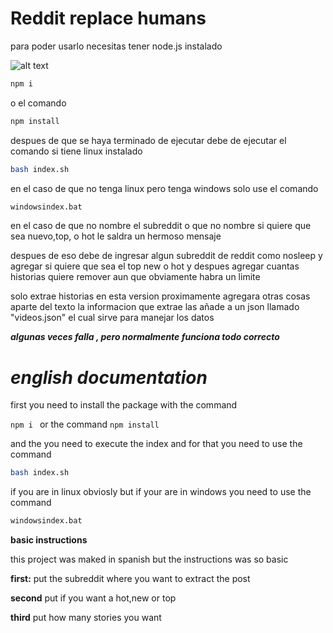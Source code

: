 # Reddit replace humans

para poder usarlo necesitas tener node.js instalado 

 ![alt text](https://cdn.discordapp.com/attachments/714305532080554035/758915317291810816/unknown.png) 

```bash
npm i 
```
o el comando 
```bash
npm install
```
despues de que se haya terminado de ejecutar debe de ejecutar el comando si tiene linux instalado
```bash
bash index.sh
```

en el caso de que no tenga linux pero tenga windows solo use el comando 
```bash
windowsindex.bat

```
en el caso de que no nombre el subreddit o que no nombre si quiere que sea nuevo,top, o hot le saldra un hermoso mensaje 

despues de eso debe de ingresar algun subreddit de reddit como nosleep
y agregar si quiere que sea el top new o hot
y despues agregar cuantas historias quiere remover aun que obviamente habra un limite

solo extrae historias en esta version proximamente agregara otras cosas aparte del texto
la informacion que extrae las añade a un json llamado "videos.json" el cual sirve para manejar los datos

***algunas veces falla , pero normalmente funciona todo correcto***


# ***english documentation***


first you need to install the package with the command 

```npm i ``` or the command ```npm install```

and the you need to execute the index and for that you need to use the command

```bash
bash index.sh
```

if you are in linux obviosly but if your are in
windows you need to use the command

```bash
windowsindex.bat
```

**basic instructions**

this project was maked in spanish but the instructions was so basic

**first:** put the subreddit where you want to extract the post

**second** put if you want a hot,new or top 

**third** put how many stories you want
